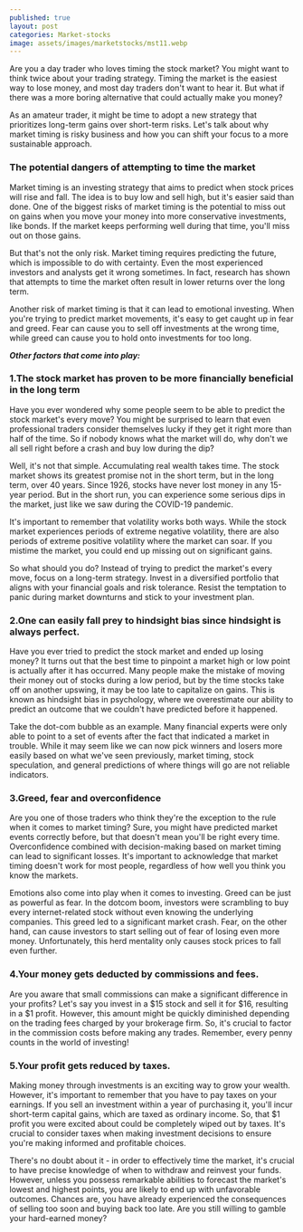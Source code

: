 ```yaml
---
published: true
layout: post
categories: Market-stocks
image: assets/images/marketstocks/mst11.webp
---
```


Are you a day trader who loves timing the stock market? You might want to think twice about your trading strategy. Timing the market is the easiest way to lose money, and most day traders don't want to hear it. But what if there was a more boring alternative that could actually make you money?

As an amateur trader, it might be time to adopt a new strategy that prioritizes long-term gains over short-term risks. Let's talk about why market timing is risky business and how you can shift your focus to a more sustainable approach.

### The potential dangers of attempting to time the market

Market timing is an investing strategy that aims to predict when stock prices will rise and fall. The idea is to buy low and sell high, but it's easier said than done. One of the biggest risks of market timing is the potential to miss out on gains when you move your money into more conservative investments, like bonds. If the market keeps performing well during that time, you'll miss out on those gains.

But that's not the only risk. Market timing requires predicting the future, which is impossible to do with certainty. Even the most experienced investors and analysts get it wrong sometimes. In fact, research has shown that attempts to time the market often result in lower returns over the long term.

Another risk of market timing is that it can lead to emotional investing. When you're trying to predict market movements, it's easy to get caught up in fear and greed. Fear can cause you to sell off investments at the wrong time, while greed can cause you to hold onto investments for too long.

_**Other factors that come into play:**_

### 1.The stock market has proven to be more financially beneficial in the long term

Have you ever wondered why some people seem to be able to predict the stock market's every move? You might be surprised to learn that even professional traders consider themselves lucky if they get it right more than half of the time. So if nobody knows what the market will do, why don't we all sell right before a crash and buy low during the dip?

Well, it's not that simple. Accumulating real wealth takes time. The stock market shows its greatest promise not in the short term, but in the long term, over 40 years. Since 1926, stocks have never lost money in any 15-year period. But in the short run, you can experience some serious dips in the market, just like we saw during the COVID-19 pandemic.

It's important to remember that volatility works both ways. While the stock market experiences periods of extreme negative volatility, there are also periods of extreme positive volatility where the market can soar. If you mistime the market, you could end up missing out on significant gains.

So what should you do? Instead of trying to predict the market's every move, focus on a long-term strategy. Invest in a diversified portfolio that aligns with your financial goals and risk tolerance. Resist the temptation to panic during market downturns and stick to your investment plan.

### 2.One can easily fall prey to hindsight bias since hindsight is always perfect.
Have you ever tried to predict the stock market and ended up losing money? It turns out that the best time to pinpoint a market high or low point is actually after it has occurred. Many people make the mistake of moving their money out of stocks during a low period, but by the time stocks take off on another upswing, it may be too late to capitalize on gains. This is known as hindsight bias in psychology, where we overestimate our ability to predict an outcome that we couldn't have predicted before it happened.

Take the dot-com bubble as an example. Many financial experts were only able to point to a set of events after the fact that indicated a market in trouble. While it may seem like we can now pick winners and losers more easily based on what we've seen previously, market timing, stock speculation, and general predictions of where things will go are not reliable indicators.

### 3.Greed, fear and overconfidence
Are you one of those traders who think they're the exception to the rule when it comes to market timing? Sure, you might have predicted market events correctly before, but that doesn't mean you'll be right every time. Overconfidence combined with decision-making based on market timing can lead to significant losses. It's important to acknowledge that market timing doesn't work for most people, regardless of how well you think you know the markets.

Emotions also come into play when it comes to investing. Greed can be just as powerful as fear. In the dotcom boom, investors were scrambling to buy every internet-related stock without even knowing the underlying companies. This greed led to a significant market crash. Fear, on the other hand, can cause investors to start selling out of fear of losing even more money. Unfortunately, this herd mentality only causes stock prices to fall even further.

### 4.Your money gets deducted by commissions and fees.
Are you aware that small commissions can make a significant difference in your profits? Let's say you invest in a $15 stock and sell it for $16, resulting in a $1 profit. However, this amount might be quickly diminished depending on the trading fees charged by your brokerage firm. So, it's crucial to factor in the commission costs before making any trades. Remember, every penny counts in the world of investing!

### 5.Your profit gets reduced by taxes.
Making money through investments is an exciting way to grow your wealth. However, it's important to remember that you have to pay taxes on your earnings. If you sell an investment within a year of purchasing it, you'll incur short-term capital gains, which are taxed as ordinary income. So, that $1 profit you were excited about could be completely wiped out by taxes. It's crucial to consider taxes when making investment decisions to ensure you're making informed and profitable choices.

There's no doubt about it - in order to effectively time the market, it's crucial to have precise knowledge of when to withdraw and reinvest your funds. However, unless you possess remarkable abilities to forecast the market's lowest and highest points, you are likely to end up with unfavorable outcomes. Chances are, you have already experienced the consequences of selling too soon and buying back too late. Are you still willing to gamble your hard-earned money?
